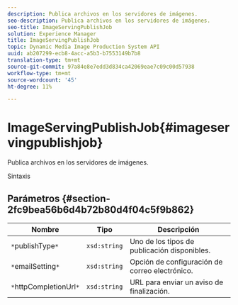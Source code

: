 ```yaml
---
description: Publica archivos en los servidores de imágenes.
seo-description: Publica archivos en los servidores de imágenes.
seo-title: ImageServingPublishJob
solution: Experience Manager
title: ImageServingPublishJob
topic: Dynamic Media Image Production System API
uuid: ab207299-ecb8-4acc-a5b3-b7553149b7b8
translation-type: tm+mt
source-git-commit: 97a84e8e7edd3d834ca42069eae7c09c00d57938
workflow-type: tm+mt
source-wordcount: '45'
ht-degree: 11%

---
```



# ImageServingPublishJob{#imageservingpublishjob}

Publica archivos en los servidores de imágenes.

Sintaxis

## Parámetros {#section-2fc9bea56b6d4b72b80d4f04c5f9b862}

| Nombre | Tipo | Descripción |
|---|---|---|
| `*`publishType`*` | `xsd:string` | Uno de los tipos de publicación disponibles. |
| `*`emailSetting`*` | `xsd:string` | Opción de configuración de correo electrónico. |
| `*`httpCompletionUrl`*` | `xsd:string` | URL para enviar un aviso de finalización. |

